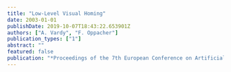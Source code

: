 ```yaml
---
title: "Low-Level Visual Homing"
date: 2003-01-01
publishDate: 2019-10-07T18:43:22.653901Z
authors: ["A. Vardy", "F. Oppacher"]
publication_types: ["1"]
abstract: ""
featured: false
publication: "*Proceedings of the 7th European Conference on Artificial Life (ECAL)*"
---
```


